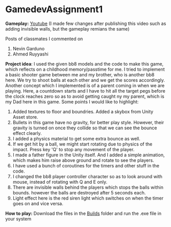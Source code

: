 # GamedevAssignment1

**Gameplay:** [Youtube](https://youtu.be/zdX3eWxdtuk?si=A3GWWJAwf83TIdVx)
(I made few changes after publishing this video such as adding invisible walls, but the gameplay remians the same)

 
Posts of classmates I commented on
1. Nevin Garduno
2. Ahmed Ruyyashi


**Project idea**: I used the given bb8 models and the code to make this game, which reflects on a childhood memory/passtime for me. I tried to implement a basic shooter game between me and my brother, who is another bb8 here. We try to shoot balls at each other and we get the scores accordingly. Another concept which I implemented is of a parent coming in when we are playing. Here, a countdown starts and I have to hit all the target pegs before the clock reaches zero so as to avoid getting caught ny my parent, which is my Dad here in this game. Some points I would like to highlight:

1. Added textures to floor and boundries. Added a skybox from Unity Asset store.
2. Bullets in this game have no gravity, for better play style. However, their gravity is turned on once they collide so that we can see the bounce effect clearly.
3. I added a physics material to get some extra bounce as well.
4. If we get hit by a ball, we might start rotating due to physics of the impact. Press key 'Q' to stop any movement of the player.
5. I made a father figure in the Unity itself. And I added a simple animation, which makes him raise above ground and rotate to see the players.
6. I have used a bunch of coroutines for the timers and other stuff in the code.
7. I changed the bb8 player controller character so as to look around with mouse, instead of rotating with Q and E only.
8. There are invisible walls behind the players which stops the balls within bounds. however the balls are destroyed after 5 seconds each.
9. Light effect here is the red siren light which switches on when the timer goes on and vice versa.

**How to play:**
Download the files in the [Builds](Builds) folder and run the .exe file in your system
